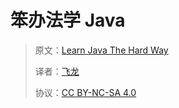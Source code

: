# 笨办法学 Java

> 原文：[Learn Java The Hard Way](https://zh.annas-archive.org/md5/c3bcc7de1677e937f47f896095d32ca4)
>
> 译者：[飞龙](https://github.com/wizardforcel)
>
> 协议：[CC BY-NC-SA 4.0](http://creativecommons.org/licenses/by-nc-sa/4.0/)

